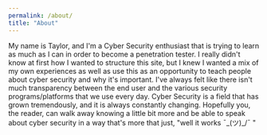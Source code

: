 ```yaml
---
permalink: /about/
title: "About"
---
```

My name is Taylor, and I'm a Cyber Security enthusiast that is trying to learn as much as I can in order to become a penetration tester. I really didn't know at first how I wanted to structure this site, but I knew I wanted a mix of my own experiences as well as use this as an opportunity to teach people about cyber security and why it's important. I've always felt like there isn't much transparency between the end user and the various security programs/platforms that we use every day. Cyber Security is a field that has grown tremendously, and it is always constantly changing. Hopefully you, the reader, can walk away knowing a little bit more and be able to speak about cyber security in a way that's more that just, "well it works ¯\_(ツ)_/¯ "

